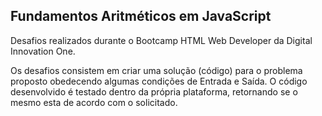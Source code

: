 ## Fundamentos Aritméticos em JavaScript

Desafios realizados durante o Bootcamp HTML Web Developer da Digital Innovation One. 

Os desafios consistem em criar uma solução (código) para o problema proposto obedecendo algumas condições de Entrada e Saída. O código desenvolvido é testado dentro da própria plataforma, retornando se o mesmo esta de acordo com o solicitado.

